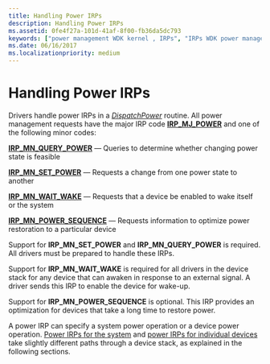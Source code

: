 ```yaml
---
title: Handling Power IRPs
description: Handling Power IRPs
ms.assetid: 0fe4f27a-101d-41af-8f00-fb36da5dc793
keywords: ["power management WDK kernel , IRPs", "IRPs WDK power management", "power IRPs WDK kernel , about power IRPs", "IRP_MJ_POWER", "IRP_MN_QUERY_POWER", "IRP_MN_SET_POWER", "IRP_MN_WAIT_WAKE", "IRP_MN_POWER_SEQUENCE", "power states WDK kernel", "states WDK power management", "change power states WDK kernel", "conserving power WDK kernel", "sleep power management WDK kernel", "querying power state", "asleep devices WDK power management", "I/O request packets WDK power management"]
ms.date: 06/16/2017
ms.localizationpriority: medium
---
```


# Handling Power IRPs





Drivers handle power IRPs in a [*DispatchPower*](https://docs.microsoft.com/windows-hardware/drivers/ddi/wdm/nc-wdm-driver_dispatch) routine. All power management requests have the major IRP code [**IRP\_MJ\_POWER**](https://docs.microsoft.com/windows-hardware/drivers/kernel/irp-mj-power) and one of the following minor codes:

[**IRP\_MN\_QUERY\_POWER**](https://docs.microsoft.com/windows-hardware/drivers/kernel/irp-mn-query-power) — Queries to determine whether changing power state is feasible

[**IRP\_MN\_SET\_POWER**](https://docs.microsoft.com/windows-hardware/drivers/kernel/irp-mn-set-power) — Requests a change from one power state to another

[**IRP\_MN\_WAIT\_WAKE**](https://docs.microsoft.com/windows-hardware/drivers/kernel/irp-mn-wait-wake) — Requests that a device be enabled to wake itself or the system

[**IRP\_MN\_POWER\_SEQUENCE**](https://docs.microsoft.com/windows-hardware/drivers/kernel/irp-mn-power-sequence) — Requests information to optimize power restoration to a particular device

Support for **IRP\_MN\_SET\_POWER** and **IRP\_MN\_QUERY\_POWER** is required. All drivers must be prepared to handle these IRPs.

Support for **IRP\_MN\_WAIT\_WAKE** is required for all drivers in the device stack for any device that can awaken in response to an external signal. A driver sends this IRP to enable the device for wake-up.

Support for **IRP\_MN\_POWER\_SEQUENCE** is optional. This IRP provides an optimization for devices that take a long time to restore power.

A power IRP can specify a system power operation or a device power operation. [Power IRPs for the system](power-irps-for-the-system.md) and [power IRPs for individual devices](power-irps-for-individual-devices.md) take slightly different paths through a device stack, as explained in the following sections.

 

 




